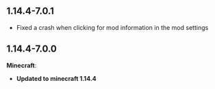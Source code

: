 ## 1.14.4-7.0.1

* Fixed a crash when clicking for mod information in the mod settings

## 1.14.4-7.0.0

**Minecraft**:

* **Updated to minecraft 1.14.4**